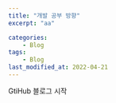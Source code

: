 ```yaml
---
title: "개발 공부 방향"
excerpt: "aa"

categories:
    - Blog
tags:
    - Blog
last_modified_at: 2022-04-21
---
```


GtiHub 블로그 시작